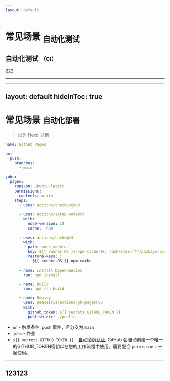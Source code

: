 ```yaml
---
layout: default
---
```


# 常见场景 <sub>自动化测试</sub>

## 自动化测试 <small>（CI）</small>

222

---

---
layout: default
hideInToc: true
---

# 常见场景 <small>自动化部署</small>

> 以为 Hexo 举例

<div grid="~ cols-2 gap-4">

<div class="overflow-auto h-100">

```yaml
name: Github Pages

on:
  push:
    branches:
      - main

jobs:
  pages:
    runs-on: ubuntu-latest
    permissions:
      contents: write
    steps:
      - uses: actions/checkout@v3

      - uses: actions/setup-node@v3
        with:
          node-version: 18
          cache: 'npm'

      - uses: actions/cache@v3
        with:
          path: node_modules
          key: ${{ runner.OS }}-npm-cache-${{ hashFiles('**/package-lock.json') }}
          restore-keys: |
            ${{ runner.OS }}-npm-cache

      - name: Install Dependencies
        run: npm install

      - name: Build
        run: npm run build

      - name: Deploy
        uses: peaceiris/actions-gh-pages@v3
        with:
          github_token: ${{ secrets.GITHUB_TOKEN }}
          publish_dir: ./public
```
</div>

<div>

- `on` - 触发条件: `push` 事件，且分支为 `main`
- `jobs` - 作业
- `${{ secrets.GITHUB_TOKEN }}` - [自动令牌认证](https://docs.github.com/en/actions/security-guides/automatic-token-authentication), GitHub 会自动创建一个唯一的GITHUB_TOKEN密钥以在您的工作流程中使用。需要配合 `permissions` 一起使用。

</div>

</div>

---

## 123123